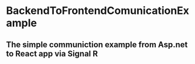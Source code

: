 # BackendToFrontendComunicationExample
## The simple communiction example from Asp.net to React app via Signal R
